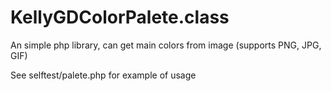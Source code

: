 # KellyGDColorPalete.class
An simple php library, can get main colors from image (supports PNG, JPG, GIF)

See selftest/palete.php for example of usage
